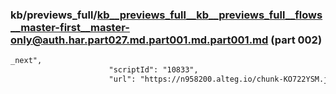 ### kb/previews_full/kb__previews_full__kb__previews_full__flows__master-first__master-only@auth.har.part027.md.part001.md.part001.md (part 002)

```md
_next",
                      "scriptId": "10833",
                      "url": "https://n958200.alteg.io/chunk-KO722YSM.j
```

```
